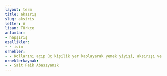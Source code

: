 ```yaml
---
layout: term
title: aksırış
slug: aksiris
letter: A
lisan: Türkçe
anlamlar:
- hapşırış
ozellikler:
- - isim
ornekler:
- - Kollarını açıp üç kişilik yer kaplayarak yemek yiyişi, aksırışı ve gülüşü çekilmez.
orneklerkaynak:
- - Sait Faik Abasıyanık
---
```

